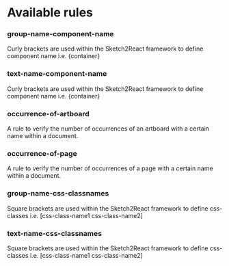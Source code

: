 # Available rules

### group-name-component-name

Curly brackets are used within the Sketch2React framework to define component name i.e. {container}

### text-name-component-name

Curly brackets are used within the Sketch2React framework to define component name i.e. {container}

### occurrence-of-artboard

A rule to verify the number of occurrences of an artboard with a certain name within a document.

### occurrence-of-page

A rule to verify the number of occurrences of a page with a certain name within a document.

### group-name-css-classnames

Square brackets are used within the Sketch2React framework to define css-classes i.e.
[css-class-name1 css-class-name2]

### text-name-css-classnames

Square brackets are used within the Sketch2React framework to define css-classes i.e.
[css-class-name1 css-class-name2]
